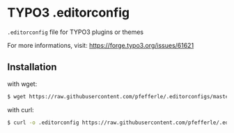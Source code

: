 # TYPO3 .editorconfig

`.editorconfig` file for TYPO3 plugins or themes

For more informations, visit: https://forge.typo3.org/issues/61621

## Installation

with wget:

```bash
$ wget https://raw.githubusercontent.com/pfefferle/.editorconfigs/master/typo3/.editorconfig
```

with curl:

```bash
$ curl -o .editorconfig https://raw.githubusercontent.com/pfefferle/.editorconfigs/master/typo3/.editorconfig
```
